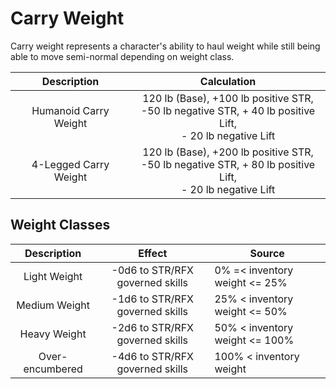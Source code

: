 # Carry Weight

Carry weight represents a character's ability to haul weight while still being able to move semi-normal depending on weight class.

|      Description      |                                                               Calculation                                                                |
| :-------------------: | :--------------------------------------------------------------------------------------------------------------------------------------: |
| Humanoid Carry Weight | 120 lb (Base), +100 lb positive STR,<br />-50 lb negative STR, + 40 lb positive Lift,<br />- 20 lb negative Lift |
| 4-Legged Carry Weight | 120 lb (Base), +200 lb positive STR,<br />-50 lb negative STR, + 80 lb positive Lift,<br />- 20 lb negative Lift |

## Weight Classes

|   Description   |             Effect              | Source                         |
| :-------------: | :-----------------------------: | ------------------------------ |
|  Light Weight   | -0d6 to STR/RFX governed skills | 0% =< inventory weight <= 25%  |
|  Medium Weight  | -1d6 to STR/RFX governed skills | 25% < inventory weight <= 50%  |
|  Heavy Weight   | -2d6 to STR/RFX governed skills | 50% < inventory weight <= 100% |
| Over-encumbered | -4d6 to STR/RFX governed skills | 100% < inventory weight        |
